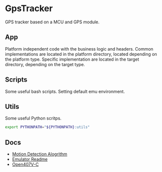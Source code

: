 # GpsTracker

GPS tracker based on a MCU and GPS module.

## App

Platform independent code with the business logic and headers.
Common implementations are located in the platform directory, located depending on the platform type.
Specific implementation are located in the target directory, depending on the target type.

## Scripts

Some useful bash scripts. Setting default emu environment.

## Utils

Some useful Python scritps.

```bash
export PYTHONPATH="${PYTHONPATH}:utils"
```

## Docs

* [Motion Detection Alogrithm](/doc/MotionDetectionAlgo.md)
* [Emulator Readme](/platforms/emu/README.md)
* [Open407V-C](https://www.waveshare.com/wiki/Open407V-C)